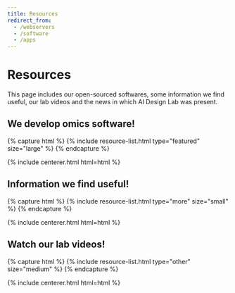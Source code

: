 ```yaml
---
title: Resources
redirect_from:
  - /webservers
  - /software
  - /apps
---
```


# <i class="fas fa-tools"></i>Resources

This page includes our open-sourced softwares, some information we find useful, our lab videos and the news in which AI Design Lab was present.  

<!-- section break -->

## We develop omics software!

{% capture html %}
{% include resource-list.html type="featured" size="large" %}
{% endcapture %}

{% include centerer.html html=html %}

<!-- section break -->

## Information we find useful!

{% capture html %}
{% include resource-list.html type="more" size="small" %}
{% endcapture %}

{% include centerer.html html=html %}

<!-- section break -->

## Watch our lab videos!

{% capture html %}
{% include resource-list.html type="other" size="medium" %}
{% endcapture %}

{% include centerer.html html=html %}



